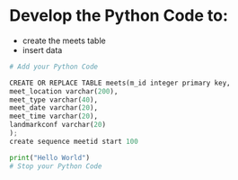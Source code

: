 # Develop the Python Code to:
* create the meets table
* insert data

```python
# Add your Python Code

CREATE OR REPLACE TABLE meets(m_id integer primary key, 
meet_location varchar(200), 
meet_type varchar(40),
meet_date varchar(20),
meet_time varchar(20),
landmarkconf varchar(20)
);
create sequence meetid start 100

print("Hello World")
# Stop your Python Code
```
